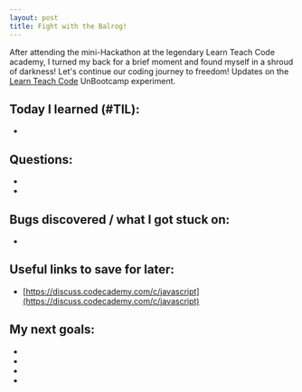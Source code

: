 ```yaml
---
layout: post
title: Fight with the Balrog!
---
```

After attending the mini-Hackathon at the legendary Learn Teach Code academy, I turned my back for a brief moment and found myself in a shroud of darkness!
Let's continue our coding journey to freedom!
Updates on the [Learn Teach Code](http://learnteachcode.org/) UnBootcamp experiment.

## Today I learned (#TIL):

-

## Questions:

-
-

## Bugs discovered / what I got stuck on:

-


## Useful links to save for later:

- [https://discuss.codecademy.com/c/javascript](https://discuss.codecademy.com/c/javascript)


## My next goals:

-
-
-
-
